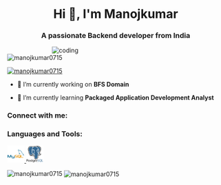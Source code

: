<h1 align="center">Hi 👋, I'm Manojkumar</h1>
<h3 align="center">A passionate Backend developer from India</h3>

<img align="right" alt="coding" width="400" src="https://i.pinimg.com/originals/54/e3/7d/54e37d8074ebcde1d96c77d7b2a7f310.gif">

<p align="left"> <img src="https://komarev.com/ghpvc/?username=manojkumar0715&label=Profile%20views&color=0e75b6&style=flat" alt="manojkumar0715" /> </p>

<p align="left"> <a href="https://github.com/ryo-ma/github-profile-trophy"><img src="https://github-profile-trophy.vercel.app/?username=manojkumar0715" alt="manojkumar0715" /></a> </p>

- 🔭 I’m currently working on **BFS Domain**

- 🌱 I’m currently learning **Packaged Application Development Analyst**

<h3 align="left">Connect with me:</h3>
<p align="left">
</p>

<h3 align="left">Languages and Tools:</h3>
<p align="left"> <a href="https://www.mysql.com/" target="_blank" rel="noreferrer"> <img src="https://raw.githubusercontent.com/devicons/devicon/master/icons/mysql/mysql-original-wordmark.svg" alt="mysql" width="40" height="40"/> </a> <a href="https://www.postgresql.org" target="_blank" rel="noreferrer"> <img src="https://raw.githubusercontent.com/devicons/devicon/master/icons/postgresql/postgresql-original-wordmark.svg" alt="postgresql" width="40" height="40"/> </a> </p>

<p><img align="left" src="https://github-readme-stats.vercel.app/api/top-langs?username=manojkumar0715&show_icons=true&locale=en&layout=compact" alt="manojkumar0715" /></p>

<p>&nbsp;<img align="center" src="https://github-readme-stats.vercel.app/api?username=manojkumar0715&show_icons=true&locale=en" alt="manojkumar0715" /></p>

